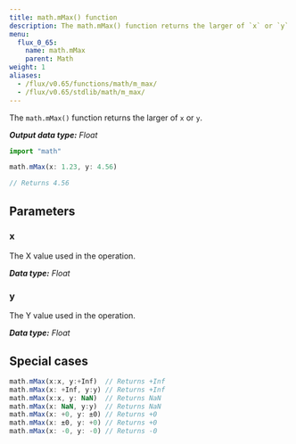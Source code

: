 ```yaml
---
title: math.mMax() function
description: The math.mMax() function returns the larger of `x` or `y`.
menu:
  flux_0_65:
    name: math.mMax
    parent: Math
weight: 1
aliases:
  - /flux/v0.65/functions/math/m_max/
  - /flux/v0.65/stdlib/math/m_max/
---
```


The `math.mMax()` function returns the larger of `x` or `y`.

_**Output data type:** Float_

```js
import "math"

math.mMax(x: 1.23, y: 4.56)

// Returns 4.56
```

## Parameters

### x
The X value used in the operation.

_**Data type:** Float_

### y
The Y value used in the operation.

_**Data type:** Float_

## Special cases
```js
math.mMax(x:x, y:+Inf)  // Returns +Inf
math.mMax(x: +Inf, y:y) // Returns +Inf
math.mMax(x:x, y: NaN)  // Returns NaN
math.mMax(x: NaN, y:y)  // Returns NaN
math.mMax(x: +0, y: ±0) // Returns +0
math.mMax(x: ±0, y: +0) // Returns +0
math.mMax(x: -0, y: -0) // Returns -0
```
